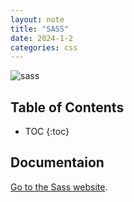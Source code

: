 ```yaml
---
layout: note
title: "SASS"
date: 2024-1-2
categories: css
---
```


![sass](https://sass-lang.com/assets/img/logos/logo.svg)

## Table of Contents

- TOC
{:toc}

## Documentaion

[Go to the Sass website](https://sass-lang.com/).
